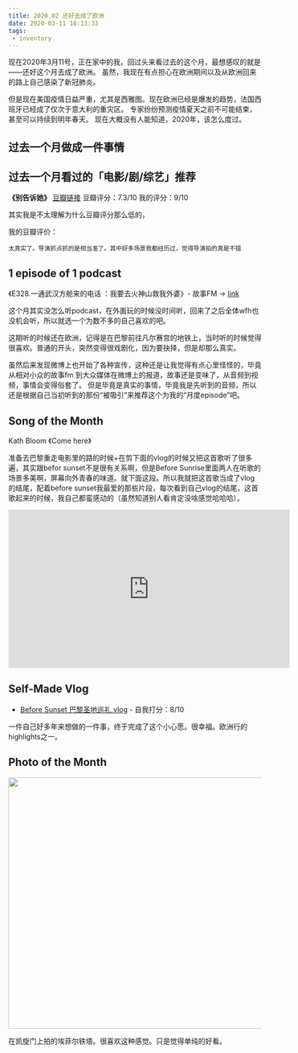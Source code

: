 ```yaml
---
title: 2020.02 还好去成了欧洲
date: 2020-03-11 16:13:33
tags: 
 - inventory
---
```


现在2020年3月11号，正在家中的我，回过头来看过去的这个月，最想感叹的就是——还好这个月去成了欧洲。
虽然，我现在有点担心在欧洲期间以及从欧洲回来的路上自己感染了新冠肺炎。

但是现在美国疫情日益严重，尤其是西雅图。现在欧洲已经是爆发的趋势，法国西班牙已经成了仅次于意大利的重灾区。
专家纷纷预测疫情夏天之前不可能结束，甚至可以持续到明年春天。
现在大概没有人能知道，2020年，该怎么度过。

<!-- more -->

## 过去一个月做成一件事情



## 过去一个月看过的「电影/剧/综艺」推荐

**《别告诉她》** [豆瓣链接](https://movie.douban.com/subject/30390144/)
豆瓣评分：7.3/10
我的评分：9/10

其实我是不太理解为什么豆瓣评分那么低的，

我的豆瓣评价：
```
太真实了。导演抓点抓的是相当准了。其中好多场景我都经历过，觉得导演拍的真是不错
```


## 1 episode of 1 podcast
《E328.一通武汉方舱来的电话 ：我要去火神山救我外婆》- 故事FM -> [link](https://podcasts.apple.com/us/podcast/%E6%95%85%E4%BA%8B-fm/id1256399960?i=1000466271810)

这个月其实没怎么听podcast，在外面玩的时候没时间听，回来了之后全体wfh也没机会听，所以就选一个为数不多的自己喜欢的吧。

这期听的时候还在欧洲，记得是在巴黎前往凡尔赛宫的地铁上，当时听的时候觉得很喜欢。普通的开头，突然变得很戏剧化，因为要抉择，但是却那么真实。

虽然后来发现微博上也开始了各种宣传，这种还是让我觉得有点心里怪怪的，毕竟从相对小众的故事fm 到大众媒体在微博上的报道，故事还是变味了，从音频到视频，事情会变得俗套了。
但是毕竟是真实的事情，毕竟我是先听到的音频，所以还是根据自己当初听到的那份“被吸引”来推荐这个为我的“月度episode”吧。

## Song of the Month
Kath Bloom 《Come here》

准备去巴黎重走电影里的路的时候+在剪下面的vlog的时候又把这首歌听了很多遍，其实跟befor sunset不是很有关系啊，但是Before Sunrise里面两人在听歌的场景多美啊，屏幕向外青春的味道。就下面这段。所以我就把这首歌当成了vlog的结尾，配着before sunset我最爱的那些片段，每次看到自己vlog的结尾，这首歌起来的时候，我自己都蛮感动的（虽然知道别人看肯定没啥感觉哈哈哈）。

<iframe width="560" height="315" src="https://www.youtube.com/embed/nQpYHiB0k6k" frameborder="0" allow="accelerometer; autoplay; encrypted-media; gyroscope; picture-in-picture" allowfullscreen></iframe>

## Self-Made Vlog
* [Before Sunset 巴黎圣地巡礼 vlog](/2020/03/09/爱在vlog/) - 自我打分：8/10

一件自己好多年来想做的一件事，终于完成了这个小心愿。很幸福。欧洲行的highlights之一。

## Photo of the Month
<img src="https://personal-bucket-prod.s3-us-west-2.amazonaws.com/photos/monthly+photo/2020-02.JPG" width = "750" height = "500"/>

在凯旋门上拍的埃菲尔铁塔。很喜欢这种感觉。只是觉得单纯的好看。

